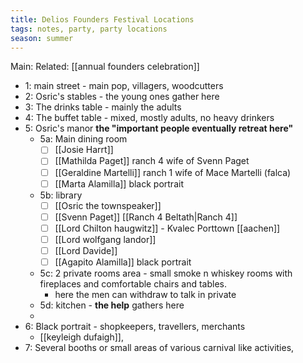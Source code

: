 ```yaml
---
title: Delios Founders Festival Locations
tags: notes, party, party locations
season: summer
---
```

 
Main:
Related: [[annual founders celebration]]

-   1: main street - main pop, villagers, woodcutters
-   2: Osric's stables - the young ones gather here
-   3: The drinks table - mainly the adults 		
-   4: The buffet table - mixed, mostly adults, no heavy drinkers
-   5: Osric's manor **the "important people eventually retreat here"**
	-   5a: Main dining room 
		- [ ] [[Josie Harrt]]
		- [ ] [[Mathilda Paget]] ranch 4 wife of Svenn Paget
		- [ ] [[Geraldine Martelli]] ranch 1 wife of Mace Martelli (falca)
		- [ ] [[Marta Alamilla]] black portrait
    -   5b: library 
		- [ ] [[Osric the townspeaker]]
		- [ ] [[Svenn Paget]] [[Ranch 4 Beltath|Ranch 4]]
		- [ ] [[Lord Chilton haugwitz]] - Kvalec Porttown [[aachen]]
		- [ ] [[Lord wolfgang landor]]
		- [ ] [[Lord Davide]]
		- [ ] [[Agapito Alamilla]] black portrait
    -   5c: 2 private rooms area - small smoke n whiskey rooms with fireplaces and comfortable chairs and tables.
		-   here the men can withdraw to talk in private
    -   5d: kitchen - **the help** gathers here
    -   
-   6: Black portrait - shopkeepers, travellers, merchants
	-   [[keyleigh dufaigh]], 
-   7: Several booths or small areas of various carnival like activities,
